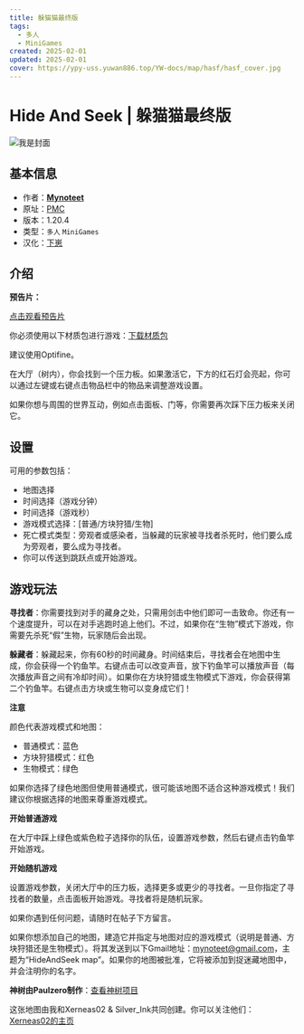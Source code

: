 ```yaml
---
title: 躲猫猫最终版
tags:
  - 多人
  - MiniGames
created: 2025-02-01
updated: 2025-02-01
cover: https://ypy-uss.yuwan886.top/YW-docs/map/hasf/hasf_cover.jpg
---
```


# Hide And Seek | 躲猫猫最终版
![我是封面](https://ypy-uss.yuwan886.top/YW-docs/map/hasf/hasf_cover.jpg)
## 基本信息

- 作者：[**Mynoteet**](https://www.planetminecraft.com/member/mynoteet/)
- 原址：[PMC](https://www.planetminecraft.com/project/hide-and-seek-1-20-4-3-modes-normal-block-hunt-mob/)
- 版本：1.20.4
- 类型：`多人` `MiniGames`
- 汉化：[下崽](https://pan.quark.cn/s/524f5ec55bac)

## 介绍
**预告片：**

[点击观看预告片](https://www.youtube.com/watch?v=Yq7sqRuyDSc)

你必须使用以下材质包进行游戏：[下载材质包](https://download.mc-packs.net/pack/47f8cdb8cf2a30ff29c409baa89394e1fe1c991a.zip)

建议使用Optifine。

在大厅（树内），你会找到一个压力板。如果激活它，下方的红石灯会亮起，你可以通过左键或右键点击物品栏中的物品来调整游戏设置。

如果你想与周围的世界互动，例如点击面板、门等，你需要再次踩下压力板来关闭它。

## 设置

可用的参数包括：
- 地图选择
- 时间选择（游戏分钟）
- 时间选择（游戏秒）
- 游戏模式选择：[普通/方块狩猎/生物]
- 死亡模式类型：旁观者或感染者，当躲藏的玩家被寻找者杀死时，他们要么成为旁观者，要么成为寻找者。
- 你可以传送到跳跃点或开始游戏。

## 游戏玩法

**寻找者**：你需要找到对手的藏身之处，只需用剑击中他们即可一击致命。你还有一个速度提升，可以在对手逃跑时追上他们。不过，如果你在“生物”模式下游戏，你需要先杀死“假”生物，玩家随后会出现。

**躲藏者**：躲藏起来，你有60秒的时间藏身。时间结束后，寻找者会在地图中生成，你会获得一个钓鱼竿。右键点击可以改变声音，放下钓鱼竿可以播放声音（每次播放声音之间有冷却时间）。如果你在方块狩猎或生物模式下游戏，你会获得第二个钓鱼竿。右键点击方块或生物可以变身成它们！

**注意**

颜色代表游戏模式和地图：
- 普通模式：蓝色
- 方块狩猎模式：红色
- 生物模式：绿色

如果你选择了绿色地图但使用普通模式，很可能该地图不适合这种游戏模式！我们建议你根据选择的地图来尊重游戏模式。

**开始普通游戏**

在大厅中踩上绿色或紫色粒子选择你的队伍，设置游戏参数，然后右键点击钓鱼竿开始游戏。

**开始随机游戏**

设置游戏参数，关闭大厅中的压力板，选择更多或更少的寻找者。一旦你指定了寻找者的数量，点击面板开始游戏。寻找者将是随机玩家。

如果你遇到任何问题，请随时在帖子下方留言。

如果你想添加自己的地图，建造它并指定与地图对应的游戏模式（说明是普通、方块狩猎还是生物模式）。将其发送到以下Gmail地址：mynoteet@gmail.com，主题为“HideAndSeek map”。如果你的地图被批准，它将被添加到捉迷藏地图中，并会注明你的名字。

**神树由Paulzero制作**：[查看神树项目](https://www.planetminecraft.com/project/giant-tree-3935946/)

这张地图由我和Xerneas02 & Silver_Ink共同创建。你可以关注他们：[Xerneas02的主页](https://www.planetminecraft.com/member/xerneas02/)